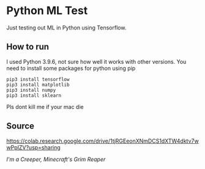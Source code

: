 # Python ML Test
Just testing out ML in Python using Tensorflow.

## How to run
I used Python 3.9.6, not sure how well it works with other versions.
You need to install some packages for python using pip
  
    pip3 install tensorflow
    pip3 install matplotlib
    pip3 install numpy
    pip3 install sklearn
    
Pls dont kill me if your mac die

## Source
https://colab.research.google.com/drive/1tjRGEeonXNmDCS1dXTW4dktv7wwPpIZV?usp=sharing

*I'm a Creeper, Minecraft's Grim Reaper*
